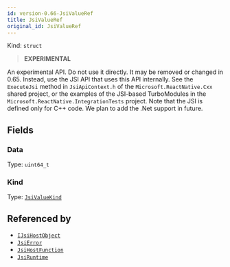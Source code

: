 ```yaml
---
id: version-0.66-JsiValueRef
title: JsiValueRef
original_id: JsiValueRef
---
```


Kind: `struct`

> **EXPERIMENTAL**

An experimental API. Do not use it directly. It may be removed or changed in 0.65. Instead, use the JSI API that uses this API internally.
See the `ExecuteJsi` method in `JsiApiContext.h` of the `Microsoft.ReactNative.Cxx` shared project, or the examples of the JSI-based TurboModules in the `Microsoft.ReactNative.IntegrationTests` project.
Note that the JSI is defined only for C++ code. We plan to add the .Net support in future.

## Fields
### Data
Type: `uint64_t`

### Kind
Type: [`JsiValueKind`](JsiValueKind)



## Referenced by
- [`IJsiHostObject`](IJsiHostObject)
- [`JsiError`](JsiError)
- [`JsiHostFunction`](JsiHostFunction)
- [`JsiRuntime`](JsiRuntime)

